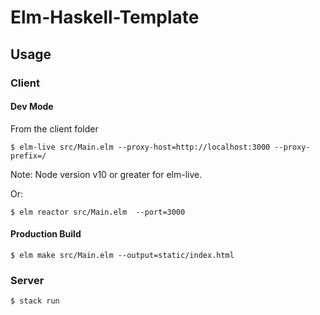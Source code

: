 # Elm-Haskell-Template

## Usage 

### Client 

#### Dev Mode

From the client folder

`$ elm-live src/Main.elm --proxy-host=http://localhost:3000 --proxy-prefix=/`

Note: Node version v10 or greater for elm-live. 

Or:

`$ elm reactor src/Main.elm  --port=3000`

#### Production Build 

`$ elm make src/Main.elm --output=static/index.html`

### Server 

`$ stack run`
